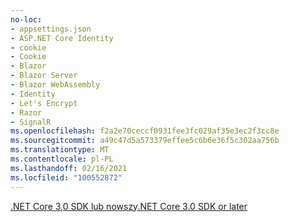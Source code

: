 ```yaml
---
no-loc:
- appsettings.json
- ASP.NET Core Identity
- cookie
- Cookie
- Blazor
- Blazor Server
- Blazor WebAssembly
- Identity
- Let's Encrypt
- Razor
- SignalR
ms.openlocfilehash: f2a2e70ceccf0931fee3fc029af35e3ec2f3cc8e
ms.sourcegitcommit: a49c47d5a573379effee5c6b6e36f5c302aa756b
ms.translationtype: MT
ms.contentlocale: pl-PL
ms.lasthandoff: 02/16/2021
ms.locfileid: "100552872"
---
```

[<span data-ttu-id="00799-101">.NET Core 3,0 SDK lub nowszy</span><span class="sxs-lookup"><span data-stu-id="00799-101">.NET Core 3.0 SDK or later</span></span>](https://dotnet.microsoft.com/download/dotnet-core/3.0)
